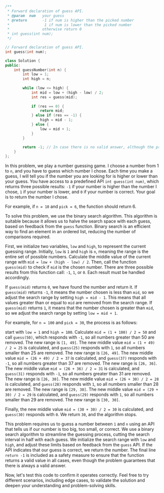 ```cpp
/** 
 * Forward declaration of guess API.
 * @param  num   your guess
 * @return 	     -1 if num is higher than the picked number
 *			      1 if num is lower than the picked number
 *               otherwise return 0
 * int guess(int num);
 */

// Forward declaration of guess API.
int guess(int num);

class Solution {
public:
    int guessNumber(int n) {
        int low = 1;
        int high = n;
        
        while (low <= high) {
            int mid = low + (high - low) / 2;
            int res = guess(mid);
            
            if (res == 0) {
                return mid;
            } else if (res == -1) {
                high = mid - 1;
            } else {
                low = mid + 1;
            }
        }
        
        return -1; // In case there is no valid answer, although the problem guarantees there is one.
    }
};

```

In this problem, we play a number guessing game. I choose a number from 1 to `n`, and you have to guess which number I chose. Each time you make a guess, I will tell you if the number you are looking for is higher or lower than your guess. You have access to a predefined API `int guess(int num)`, which returns three possible results: `-1` if your number is higher than the number I chose, `1` if your number is lower, and `0` if your number is correct. Your goal is to return the number I chose.

For example, if `n = 10` and `pick = 6`, the function should return 6.

To solve this problem, we use the binary search algorithm. This algorithm is suitable because it allows us to halve the search space with each guess, based on feedback from the `guess` function. Binary search is an efficient way to find an element in an ordered list, reducing the number of comparisons required.

First, we initialize two variables, `low` and `high`, to represent the current guessing range. Initially, `low` is `1` and `high` is `n`, meaning the range is the entire set of possible numbers. Calculate the middle value of the current range with `mid = low + (high - low) / 2`. Then, call the function `guess(mid)` to check if `mid` is the chosen number. There are three possible results from this function call: `-1`, `1`, or `0`. Each result must be handled accordingly.

If `guess(mid)` returns `0`, we have found the number and return it. If `guess(mid)` returns `-1`, it means the number chosen is less than `mid`, so we adjust the search range by setting `high = mid - 1`. This means that all values greater than or equal to `mid` are removed from the search range. If `guess(mid)` returns `1`, it means that the number chosen is greater than `mid`, so we adjust the search range by setting `low = mid + 1`.

For example, for `n = 100` and `pick = 30`, the process is as follows: 

start with `low = 1` and `high = 100`. Calculate `mid = (1 + 100) / 2 = 50` and call `guess(50)`, which responds with `-1`, so all numbers greater than 50 are removed. The new range is `[1, 49]`. 
The new middle value `mid = (1 + 49) / 2 = 25` is calculated, and `guess(25)` responds with `1`, so all numbers smaller than 25 are removed. The new range is `[26, 49]`. 
The new middle value `mid = (26 + 49) / 2 = 37` is calculated, and `guess(37)` responds with `-1`, so all numbers greater than 37 are removed. The new range is `[26, 36]`. 
The new middle value `mid = (26 + 36) / 2 = 31` is calculated, and `guess(31)` responds with `-1`, so all numbers greater than 31 are removed. The new range is `[26, 30]`. 
The new middle value `mid = (26 + 30) / 2 = 28` is calculated, and `guess(28)` responds with `1`, so all numbers smaller than 28 are removed. The new range is `[29, 30]`. 
The new middle value `mid = (29 + 30) / 2 = 29` is calculated, and `guess(29)` responds with `1`, so all numbers smaller than 29 are removed. The new range is `[30, 30]`.

Finally, the new middle value `mid = (30 + 30) / 2 = 30` is calculated, and `guess(30)` responds with `0`. We return `30`, and the algorithm stops.

This problem requires us to guess a number between `1` and `n` using an API that tells us if our number is too big, too small, or correct. We use a binary search algorithm to streamline the guessing process, cutting the search interval in half with each guess. We initialize the search range with `low` and `high`, and adjust these limits based on feedback from the `guess` API. If the API indicates that our guess is correct, we return the number. The final line `return -1` is included as a safety measure to ensure that the function returns a valid value in all cases, even though the problem guarantees that there is always a valid answer.

Now, let's test this code to confirm it operates correctly. Feel free to try different scenarios, including edge cases, to validate the solution and deepen your understanding and problem-solving skills.